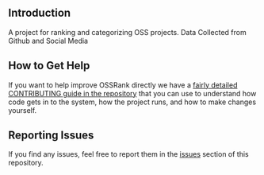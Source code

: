 ## Introduction

A project for ranking and categorizing OSS projects.
Data Collected from Github and Social Media

## How to Get Help

If you want to help improve OSSRank directly we have a
[fairly detailed CONTRIBUTING guide in the repository][contrib] that you can
use to understand how code gets in to the system, how the project runs, and
how to make changes yourself.

## Reporting Issues

If you find any issues, feel free to report them in the [issues][issues] section of this repository.



[contrib]:      CONTRIBUTING.md
[license]:      LICENSE
[issues]:       https://github.com/csc/OSSRank/issues
